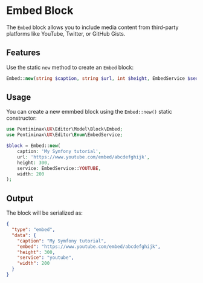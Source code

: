 # Embed Block

The `Embed` block allows you to include media content from third-party platforms like YouTube, Twitter, or GitHub Gists.

## Features

Use the static `new` method to create an `Embed` block:

```php
Embed::new(string $caption, string $url, int $height, EmbedService $service, int $width): Embed
```

## Usage

You can create a new emmbed block using the `Embed::new()` static constructor:

```php
use Pentiminax\UX\Editor\Model\Block\Embed;
use Pentiminax\UX\Editor\Enum\EmbedService;

$block = Embed::new(
    caption: 'My Symfony tutorial',
    url: 'https://www.youtube.com/embed/abcdefghijk',
    height: 300,
    service: EmbedService::YOUTUBE,
    width: 200
);
```

## Output

The block will be serialized as:

```json
{
  "type": "embed",
  "data": {
    "caption": "My Symfony tutorial",
    "embed": "https://www.youtube.com/embed/abcdefghijk",
    "height": 300,
    "service": "youtube",
    "width": 200
  }
}
```
